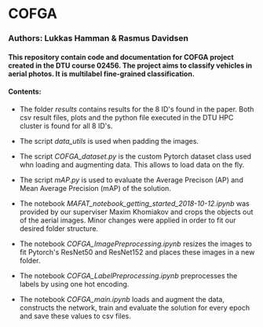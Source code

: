 # COFGA
### Authors: Lukkas Hamman & Rasmus Davidsen

#### This repository contain code and documentation for COFGA project created in the DTU course 02456. The project aims to classify vehicles in aerial photos. It is multilabel fine-grained classification.

#### Contents:
* The folder *results* contains results for the 8 ID's found in the paper. Both csv result files, plots and the python file executed in the DTU HPC cluster is found for all 8 ID's.

* The script *data_utils* is used when padding the images.

* The script *COFGA_dataset.py* is the custom Pytorch dataset class used whn loading and augmenting data. This allows to load data on the fly.

* The script *mAP.py* is used to evaluate the Average Precison (AP) and Mean Average Precision (mAP) of the solution. 

* The notebook *MAFAT_notebook_getting_started_2018-10-12.ipynb* was provided by our superviser Maxim Khomiakov and crops the objects out of the aerial images. Minor changes were applied in order to fit our desired folder structure. 

* The notebook *COFGA_ImagePreprocessing.ipynb* resizes the images to fit Pytorch's ResNet50 and ResNet152 and places these images in a new folder. 

* The notebook *COFGA_LabelPreprocessing.ipynb* preprocesses the labels by using one hot encoding. 

* The notebook *COFGA_main.ipynb* loads and augment the data, constructs the network, train and evaluate the solution for every epoch and save these values to csv files.


